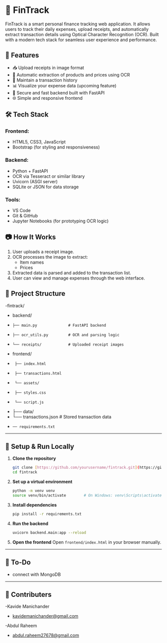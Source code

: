 # 💸 FinTrack

FinTrack is a smart personal finance tracking web application. It allows users to track their daily expenses, upload receipts, and automatically extract transaction details using Optical Character Recognition (OCR). Built with a modern tech stack for seamless user experience and performance.

## 🚀 Features

- 📥 Upload receipts in image format
- 🧠 Automatic extraction of products and prices using OCR
- 💼 Maintain a transaction history
- 📊 Visualize your expense data (upcoming feature)
- 🔐 Secure and fast backend built with FastAPI
- 🌐 Simple and responsive frontend

## 🛠️ Tech Stack

### Frontend:
- HTML5, CSS3, JavaScript
- Bootstrap (for styling and responsiveness)

### Backend:
- Python + FastAPI
- OCR via Tesseract or similar library
- Uvicorn (ASGI server)
- SQLite or JSON for data storage

### Tools:
- VS Code
- Git & GitHub
- Jupyter Notebooks (for prototyping OCR logic)

## 📷 How It Works

1. User uploads a receipt image.
2. OCR processes the image to extract:
   - Item names
   - Prices
3. Extracted data is parsed and added to the transaction list.
4. User can view and manage expenses through the web interface.

## 📁 Project Structure
-fintrack/
-  backend/
-     ├── main.py              # FastAPI backend
-     ├── ocr_utils.py         # OCR and parsing logic
-     └── receipts/            # Uploaded receipt images
-   frontend/
-      ├── index.html
-      ├── transactions.html
-      └── assets/
-      ├── styles.css
-      └── script.js
-    ├── data/
-    └── transactions.json    # Stored transaction data
-     ── requirements.txt

---

## 🧪 Setup & Run Locally

1.  **Clone the repository**
    ```bash
    git clone [https://github.com/yourusername/fintrack.git](https://github.com/yourusername/fintrack.git)
    cd fintrack
    ```

2.  **Set up a virtual environment**
    ```bash
    python -m venv venv
    source venv/bin/activate        # On Windows: venv\Scripts\activate
    ```

3.  **Install dependencies**
    ```bash
    pip install -r requirements.txt
    ```

4.  **Run the backend**
    ```bash
    uvicorn backend.main:app --reload
    ```

5.  **Open the frontend**
    Open `frontend/index.html` in your browser manually.

---

## 📌 To-Do

* connect with MongoDB


---

## 🤝 Contributers

-Kavide Manichander
- kavidemanichander@gmail.com

-Abdul Raheem
- abdul.raheem27678@gmail.com
